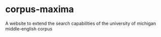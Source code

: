 corpus-maxima
=============

A website to extend the search capabilities of the university of michigan middle-english corpus

